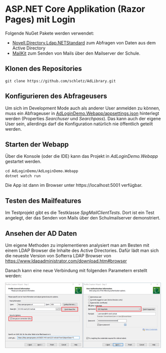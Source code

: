 # ASP.NET Core Applikation (Razor Pages) mit Login

Folgende NuGet Pakete werden verwendet:

- [Novell.Directory.Ldap.NETStandard](https://www.nuget.org/packages/Novell.Directory.Ldap.NETStandard/)
  zum Abfragen von Daten aus dem Active Directory
- [MailKit](https://www.nuget.org/packages/MailKit/) zum Senden von Mails über den Mailserver der Schule.

## Klonen des Repositories
`git clone https://github.com/schletz/AdLibrary.git`

## Konfigurieren des Abfrageusers

Um sich im Development Mode auch als anderer User anmelden zu können, muss ein Abfrageuser in
[AdLoginDemo.Webapp/appsettings.json](AdLoginDemo/AdLoginDemo.Webapp/appsettings.json) hinterlegt werden (Properties
*Searchuser* und *Searchpass*). Das kann auch der eigene User sein, allerdings darf die Konfiguration
natürlich nie öffentlich geteilt werden.

## Starten der Webapp
Über die Konsole (oder die IDE) kann das Projekt in *AdLoginDemo.Webapp* gestartet werden.

```text
cd AdLoginDemo/AdLoginDemo.Webapp
dotnet watch run
```

Die App ist dann im Browser unter https://localhost:5001 verfügbar.

## Testen des Mailfeatures

Im Testprojekt gibt es die Testklasse *SpgMailClientTests*. Dort ist ein Test angelegt, der das
Senden von Mails über den Schulmailserver demonstriert.

## Ansehen der AD Daten

Um eigene Methoden zu implementieren analysiert man am Besten mit einem LDAP Browser die Inhalte
des Active Directories. Dafür lädt man sich die neueste Version von Softerra LDAP Browser
von https://www.ldapadministrator.com/download.htm#browser

Danach kann eine neue Verbindung mit folgenden Parametern erstellt werden:

![](ldap_browser.png)
